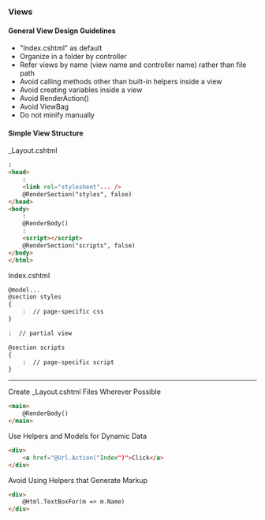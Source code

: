 ### Views

#### General View Design Guidelines 
* "Index.cshtml" as default
* Organize in a folder by controller
* Refer views by name (view name and controller name) rather than file path
* Avoid calling methods other than built-in helpers inside a view
* Avoid creating variables inside a view
* Avoid RenderAction()
* Avoid ViewBag
* Do not minify manually

#### Simple View Structure
_Layout.cshtml
``` html
:
<head>
    :
    <link rel="stylesheet"... />
    @RenderSection("styles", false)
</head>
<body>
    :
    @RenderBody()
    :
    <script></script>
    @RenderSection("scripts", false)
</body>
</html>
```

Index.cshtml
``` html
@model...
@section styles
{
    :  // page-specific css
}

:  // partial view

@section scripts
{
    :  // page-specific script
}
```
-----


Create _Layout.cshtml Files Wherever Possible
``` html
<main>
    @RenderBody()
</main>
```

Use Helpers and Models for Dynamic Data
``` html
<div>
    <a href="@Url.Action("Index")">Click</a>
</div>
```

Avoid Using Helpers that Generate Markup
``` html
<div>
    @Html.TextBoxFor(m => m.Name)
</div>
```

